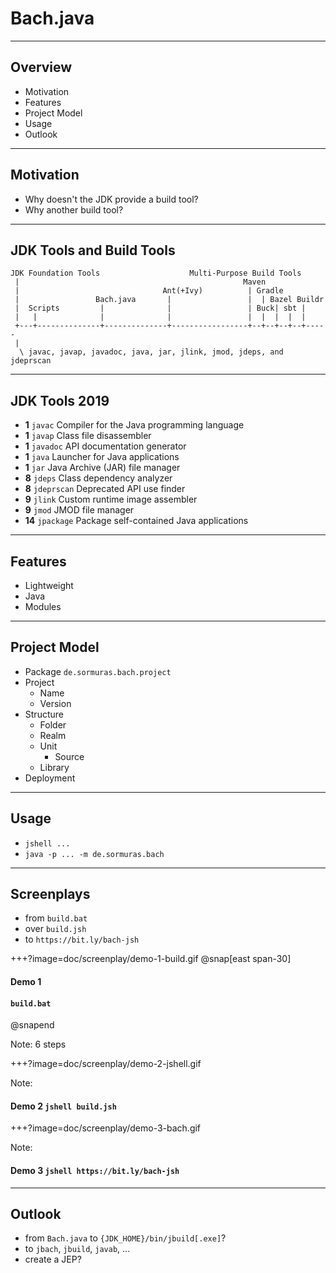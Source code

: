 # Bach.java

---

## Overview

- Motivation
- Features
- Project Model
- Usage
- Outlook

---

## Motivation

- Why doesn't the JDK provide a build tool?
- Why another build tool?

---

## JDK Tools and Build Tools

```text
JDK Foundation Tools                    Multi-Purpose Build Tools
 |                                                  Maven
 |                                Ant(+Ivy)          | Gradle
 |                 Bach.java       |                 |  | Bazel Buildr
 |  Scripts         |              |                 | Buck| sbt |
 |   |              |              |                 |  |  |  |  |
 +---+--------------+--------------+-----------------+--+--+--+--+-----
 |
  \ javac, javap, javadoc, java, jar, jlink, jmod, jdeps, and jdeprscan
```

---

## JDK Tools 2019

- **1** `javac` Compiler for the Java programming language
- **1** `javap` Class file disassembler
- **1** `javadoc` API documentation generator
- **1** `java` Launcher for Java applications
- **1** `jar` Java Archive (JAR) file manager
- **8** `jdeps` Class dependency analyzer
- **8** `jdeprscan` Deprecated API use finder
- **9** `jlink` Custom runtime image assembler
- **9** `jmod` JMOD file manager
- **14** `jpackage` Package self-contained Java applications

---

## Features

- Lightweight
- Java
- Modules

---

## Project Model

- Package `de.sormuras.bach.project`
- Project
  - Name
  - Version
- Structure
  - Folder
  - Realm
  - Unit
    - Source
  - Library
- Deployment

---

## Usage

- `jshell ...`
- `java -p ... -m de.sormuras.bach`

---

## Screenplays

- from `build.bat`
- over `build.jsh`
- to `https://bit.ly/bach-jsh`

+++?image=doc/screenplay/demo-1-build.gif
@snap[east span-30]
#### Demo 1
#### `build.bat`
@snapend

Note:
6 steps

+++?image=doc/screenplay/demo-2-jshell.gif

Note:
#### Demo 2 `jshell build.jsh`

+++?image=doc/screenplay/demo-3-bach.gif

Note:
#### Demo 3 `jshell https://bit.ly/bach-jsh`

---

## Outlook

- from `Bach.java` to `{JDK_HOME}/bin/jbuild[.exe]`?
- to `jbach`, `jbuild`, `javab`, ...
- create a JEP?
